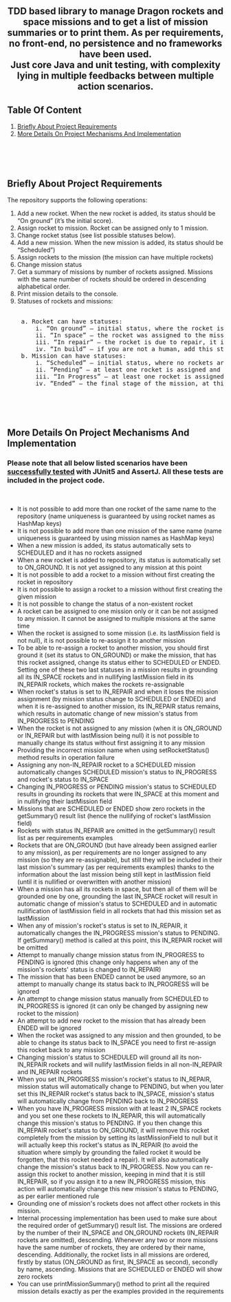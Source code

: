 <h2 align="center">
TDD based library to manage Dragon rockets and space missions and to get a list of mission summaries or to print them. As per requirements, no front-end, no persistence and no frameworks have been used. <br>Just core Java and unit testing, with complexity lying in multiple feedbacks between multiple action scenarios.
</h2>

## Table Of Content
<ol>
    <li>
      <a href="#briefly-about-project-requirements">Briefly About Project Requirements</a>
    </li>
    <li>
      <a href="#more-details-on-project-mechanisms-and-implementation">More Details On Project Mechanisms And Implementation</a>
    </li>
  </ol>

<br><br><br>

## Briefly About Project Requirements

The repository supports the following operations:

1. Add a new rocket. When the new rocket is added, its status should be “On ground” (it’s the initial score).
2. Assign rocket to mission. Rocket can be assigned only to 1 mission.
3. Change rocket status (see list possible statuses below).
4. Add a new mission. When the new mission is added, its status should be “Scheduled”)
5. Assign rockets to the mission (the mission can have multiple rockets)
6. Change mission status
7. Get a summary of missions by number of rockets assigned. Missions with the same number of rockets should be ordered in descending alphabetical order.
8. Print mission details to the console.
9. Statuses of rockets and missions:
<br><br>
   <pre>
    a. Rocket can have statuses:
        i. “On ground” – initial status, where the rocket is not assigned to any mission
        ii. “In space” – the rocket was assigned to the mission
        iii. “In repair” – the rocket is due to repair, it implies “Pending” status of the mission
        iv. “In build” – if you are not a human, add this status
    b. Mission can have statuses:
        i. “Scheduled” – initial status, where no rockets are assigned
        ii. “Pending” – at least one rocket is assigned and one or more assigned rockets are in repair
        iii. “In Progress” – at least one rocket is assigned and none of them is in repair
        iv. “Ended” – the final stage of the mission, at this point rockets should not be assigned anymore to a mission
</pre>
<br><br><br>

## More Details On Project Mechanisms And Implementation

### Please note that all below listed scenarios have been <u>successfully tested</u> with JUnit5 and AssertJ. All these tests are included in the project code.
<br>

- It is not possible to add more than one rocket of the same name to the repository (name uniqueness is guaranteed by using rocket names as HashMap keys)
- It is not possible to add more than one mission of the same name (name uniqueness is guaranteed by using mission names as HashMap keys)
- When a new mission is added, its status automatically sets to SCHEDULED and it has no rockets assigned
- When a new rocket is added to repository, its status is automatically set to ON_GROUND. It is not yet assigned to any mission at this point
- It is not possible to add a rocket to a mission without first creating the rocket in repository
- It is not possible to assign a rocket to a mission without first creating the given mission
- It is not possible to change the status of a non-existent rocket
- A rocket can be assigned to one mission only or it can be not assigned to any mission. It cannot be assigned to multiple missions at the same time
- When the rocket is assigned to some mission (i.e. its lastMission field is not null), it is not possible to re-assign it to another mission
- To be able to re-assign a rocket to another mission, you should first ground it (set its status to ON_GROUND) or make the mission, that has this rocket assigned, change its status either to SCHEDULED or ENDED. Setting one of these two last statuses in a mission results in grounding all its IN_SPACE rockets and in nullifying lastMission field in its IN_REPAIR rockets, which makes the rockets re-assignable 
- When rocket's status is set to IN_REPAIR and when it loses the mission assignment (by mission status change to SCHEDULED or ENDED) and when it is re-assigned to another mission, its IN_REPAIR status remains, which results in automatic change of new mission's status from IN_PROGRESS to PENDING
- When the rocket is not assigned to any mission (when it is ON_GROUND or IN_REPAIR but with lastMission being null) it is not possible to manually change its status without first assigning it to any mission
- Providing the incorrect mission name when using setRocketStatus() method results in operation failure
- Assigning any non-IN_REPAIR rocket to a SCHEDULED mission automatically changes SCHEDULED mission's status to IN_PROGRESS and rocket's status to IN_SPACE
- Changing IN_PROGRESS or PENDING mission's status to SCHEDULED results in grounding its rockets that were IN_SPACE at this moment and in nullifying their lastMission field
- Missions that are SCHEDULED or ENDED show zero rockets in the getSummary() result list (hence the nullifying of rocket's lastMission field)
- Rockets with status IN_REPAIR are omitted in the getSummary() result list as per requirements examples
- Rockets that are ON_GROUND (but have already been assigned earlier to any mission), as per requirements are no longer assigned to any mission (so they are re-assignable), but still they will be included in their last mission's summary (as per requirements examples) thanks to the information about the last mission being still kept in lastMission field (until it is nullified or overwritten with another mission)
- When a mission has all its rockets in space, but then all of them will be grounded one by one, grounding the last IN_SPACE rocket will result in automatic change of mission's status to SCHEDULED and in automatic nullification of lastMission field in all rockets that had this mission set as lastMission
- When any of mission's rocket's status is set to IN_REPAIR, it automatically changes the IN_PROGRESS mission's status to PENDING. If getSummary() method is called at this point, this IN_REPAIR rocket will be omitted
- Attempt to manually change mission status from IN_PROGRESS to PENDING is ignored (this change only happens when any of the mission's rockets' status is changed to IN_REPAIR)
- The mission that has been ENDED cannot be used anymore, so an attempt to manually change its status back to IN_PROGRESS will be ignored
- An attempt to change mission status manually from SCHEDULED to IN_PROGRESS is ignored (it can only be changed by assigning new rocket to the mission)
- An attempt to add new rocket to the mission that has already been ENDED will be ignored
- When the rocket was assigned to any mission and then grounded, to be able to change its status back to IN_SPACE you need to first re-assign this rocket back to any mission
- Changing mission's status to SCHEDULED will ground all its non-IN_REPAIR rockets and will nullify lastMission fields in all non-IN_REPAIR and IN_REPAIR rockets
- When you set IN_PROGRESS mission's rocket's status to IN_REPAIR, mission status will automatically change to PENDING, but when you later set this IN_REPAIR rocket's status back to IN_SPACE, mission's status will automatically change from PENDING back to IN_PROGRESS
- When you have IN_PROGRESS mission with at least 2 IN_SPACE rockets and you set one these rockets to IN_REPAIR, this will automatically change this mission's status to PENDING. If you then change this IN_REPAIR rocket's status to ON_GROUND, it will remove this rocket completely from the mission by setting its lastMissionField to null but it will actually keep this rocket's status as IN_REPAIR (to avoid the situation where simply by grounding the failed rocket it would be forgotten, that this rocket needed a repair). It will also automatically change the mission's status back to IN_PROGRESS. Now you can re-assign this rocket to another mission, keeping in mind that it is still IN_REPAIR, so if you assign it to a new IN_PROGRESS mission, this action will automatically change this new mission's status to PENDING, as per earlier mentioned rule
- Grounding one of mission's rockets does not affect other rockets in this mission. 
- Internal processing implementation has been used to make sure about the required order of getSummary() result list. The missions are ordered by the number of their IN_SPACE and ON_GROUND rockets (IN_REPAIR rockets are omitted), descending. Whenever any two or more missions have the same number of rockets, they are ordered by their name, descending. Additionally, the rocket lists in all missions are ordered, firstly by status (ON_GROUND as first, IN_SPACE as second), secondly by name, ascending. Missions that are SCHEDULED or ENDED will show zero rockets
- You can use printMissionSummary() method to print all the required mission details exactly as per the examples provided in the requirements